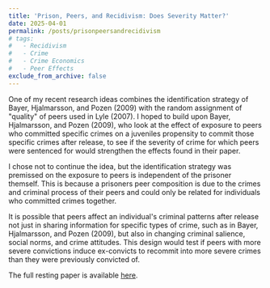 ```yaml
---
title: 'Prison, Peers, and Recidivism: Does Severity Matter?'
date: 2025-04-01
permalink: /posts/prisonpeersandrecidivism
# tags:
#   - Recidivism
#   - Crime
#   - Crime Economics
#   - Peer Effects
exclude_from_archive: false
---
```


One of my recent research ideas combines the identification strategy of Bayer, Hjalmarsson, and Pozen (2009) with the random assignment of "quality" of peers used in Lyle (2007). I hoped to build upon Bayer, Hjalmarsson, and Pozen (2009), who look at the effect of exposure to peers who committed specific crimes on a juveniles propensity to commit those specific crimes after release, to see if the severity of crime for which peers were sentenced for would strengthen the effects found in their paper.

I chose not to continue the idea, but the identification strategy was premissed on the exposure to peers is independent of the prisoner themself. This is because a prisoners peer composition is due to the crimes and criminal process of their peers and could only be related for individuals who committed crimes together.

It is possible that peers affect an individual's criminal patterns after release not just in sharing information for specific types of crime, such as in Bayer, Hjalmarsson, and Pozen (2009), but also in changing criminal salience, social norms, and crime attitudes. This design would test if peers with more severe convictions induce ex-convicts to recommit into more severe crimes than they were previously convicted of.

The full resting paper is available <a href="https://colin-p-adams.github.io/papers/SchoolCutoffsAndCrime.pdf"> here</a>.
